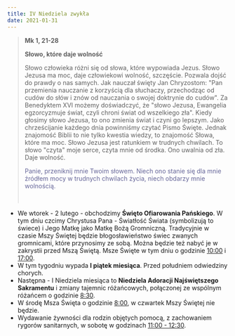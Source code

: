 ```yaml
---
title: IV Niedziela zwykła
date: 2021-01-31
---
```


> **Mk 1, 21-28**
>
> **Słowo, które daje wolność**
>
> Słowo człowieka różni się od słowa, które wypowiada Jezus. Słowo Jezusa ma moc, daje człowiekowi wolność, szczęście. Pozwala dojść do prawdy o nas samych. Jak nauczał święty Jan Chryzostom: "Pan przemienia nauczanie z korzyścią dla słuchaczy, przechodząc od cudów do słów i znów od nauczania o swojej doktrynie do cudów". Za Benedyktem XVI możemy doświadczyć, że "słowo Jezusa, Ewangelia egzorcyzmuje świat, czyli chroni świat od wszelkiego zła". Kiedy głosimy słowo Jezusa, to ono zmienia świat i czyni go lepszym. Jako chrześcijanie każdego dnia powinniśmy czytać Pismo Święte. Jednak znajomość Biblii to nie tylko kwestia wiedzy, to znajomość Słowa, które ma moc. Słowo Jezusa jest ratunkiem w trudnych chwilach. To słowo "czyta" moje serce, czyta mnie od środka. Ono uwalnia od zła. Daje wolność.
>
> <span style="color: #666699;">Panie, przeniknij mnie Twoim słowem. Niech ono stanie się dla mnie źródłem mocy w trudnych chwilach życia, niech obdarzy mnie wolnością. </span>
>
> &nbsp;

- We wtorek - 2 lutego - obchodzimy **Święto Ofiarowania Pańskiego**. W tym dniu czcimy Chrystusa Pana - Światłość Świata (symbolizują to świece) i Jego Matkę jako Matkę Bożą Gromniczną. Tradycyjnie w czasie Mszy Świętej będzie błogosławieństwo świec zwanych gromnicami, które przynosimy ze sobą. Można będzie też nabyć je w zakrystii przed Mszą Świętą. Msze Święte w tym dniu o godzinie <u>10:00</u> i <u>17:00</u>.
- W tym tygodniu wypada **I piątek miesiąca**. Przed południem odwiedziny chorych.
- Następna - I Niedziela miesiąca to **Niedziela Adoracji Najświętszego Sakramentu** i zmiany tajemnic różańcowych, połączonej ze wspólnym różańcem o godzinie <u>8:30</u>.
- W środę Msza Święta o godzinie <u>8:00</u>, w czwartek Mszy Świętej nie będzie.
- Wydawanie żywności dla rodzin objętych pomocą, z zachowaniem rygorów sanitarnych, w sobotę w godzinach <u>11:00 - 12:30</u>.
